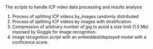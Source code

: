 The scripts to handle ICP video data processing and results analysis  
1. Process of splitting ICP videos by_images randomly distributed
2. Process of splitting ICP videos by images with stratification
3. Compression of arbitrary number of jpg to avoid a size limit (1.5 Mb) imposed by Goggle for image recognition.
4. Image recognition script with an embedded/deployed model with a conficence  score. 
     
